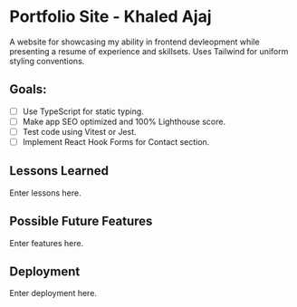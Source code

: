 # Portfolio Site - Khaled Ajaj

A website for showcasing my ability in frontend devleopment while presenting a resume of experience and skillsets. Uses Tailwind for uniform styling conventions.

## Goals:

- [ ] Use TypeScript for static typing.
- [ ] Make app SEO optimized and 100% Lighthouse score.
- [ ] Test code using Vitest or Jest.
- [ ] Implement React Hook Forms for Contact section.

## Lessons Learned

Enter lessons here.

## Possible Future Features

Enter features here.

## Deployment

Enter deployment here.
